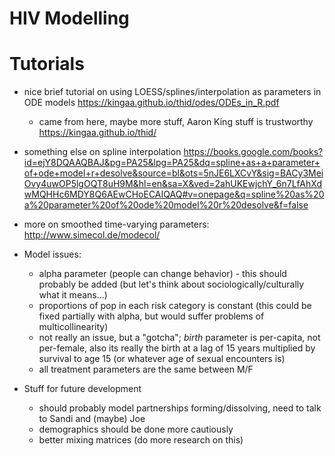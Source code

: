 # HIV Modelling

# Tutorials
  * nice brief tutorial on using LOESS/splines/interpolation as parameters in ODE models https://kingaa.github.io/thid/odes/ODEs_in_R.pdf
    * came from here, maybe more stuff, Aaron King stuff is trustworthy https://kingaa.github.io/thid/
  * something else on spline interpolation https://books.google.com/books?id=ejY8DQAAQBAJ&pg=PA25&lpg=PA25&dq=spline+as+a+parameter+of+ode+model+r+desolve&source=bl&ots=5nJE6LXCvY&sig=BACy3MeiOvy4uwOP5lgOQT8uH9M&hl=en&sa=X&ved=2ahUKEwjchY_6n7LfAhXdwMQHHc6MDY8Q6AEwCHoECAIQAQ#v=onepage&q=spline%20as%20a%20parameter%20of%20ode%20model%20r%20desolve&f=false
  * more on smoothed time-varying parameters: http://www.simecol.de/modecol/

* Model issues:
  * alpha parameter (people can change behavior) - this should probably be added (but let's think about sociologically/culturally what it means...)
  * proportions of pop in each risk category is constant (this could be fixed partially with alpha, but would suffer problems of multicollinearity)
  * not really an issue, but a "gotcha"; *birth* parameter is per-capita, not per-female, also its really the birth at a lag of 15 years multiplied by survival to age 15 (or whatever age of sexual encounters is)
  * all treatment parameters are the same between M/F

* Stuff for future development
  * should probably model partnerships forming/dissolving, need to talk to Sandi and (maybe) Joe
  * demographics should be done more cautiously
  * better mixing matrices (do more research on this)
